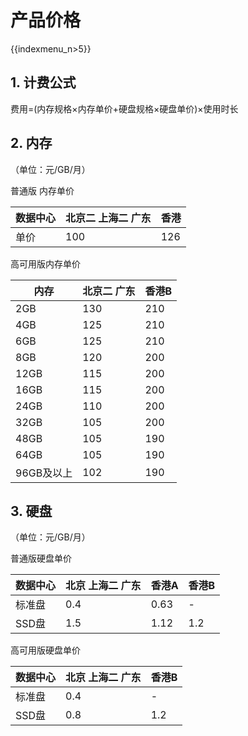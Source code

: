 # 产品价格

{{indexmenu_n>5}}

## 1\. 计费公式

费用=(内存规格×内存单价+硬盘规格×硬盘单价)×使用时长

## 2\. 内存

（单位：元/GB/月）

普通版 内存单价

| 数据中心 | 北京二 上海二 广东 | 香港  |
| ---- | ---------- | --- |
| 单价   | 100        | 126 |

高可用版内存单价

| 内存      | 北京二 广东 | 香港B |
| ------- | ------ | --- |
| 2GB     | 130    | 210 |
| 4GB     | 125    | 210 |
| 6GB     | 125    | 210 |
| 8GB     | 120    | 200 |
| 12GB    | 115    | 200 |
| 16GB    | 115    | 200 |
| 24GB    | 110    | 200 |
| 32GB    | 105    | 200 |
| 48GB    | 105    | 190 |
| 64GB    | 105    | 190 |
| 96GB及以上 | 102    | 190 |

## 3\. 硬盘

（单位：元/GB/月）

普通版硬盘单价

| 数据中心 | 北京 上海二 广东 | 香港A  | 香港B |
| ---- | --------- | ---- | --- |
| 标准盘  | 0.4       | 0.63 | \-  |
| SSD盘 | 1.5       | 1.12 | 1.2 |

高可用版硬盘单价

| 数据中心 | 北京 上海二 广东 | 香港B |
| ---- | --------- | --- |
| 标准盘  | 0.4       | \-  |
| SSD盘 | 0.8       | 1.2 |
